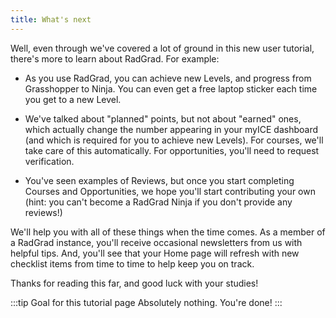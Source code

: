 ```yaml
---
title: What's next
---
```


Well, even through we've covered a lot of ground in this new user tutorial, there's more to learn about RadGrad. For example:

* As you use RadGrad, you can achieve new Levels, and progress from Grasshopper to Ninja. You can even get a free laptop sticker each time you get to a new Level.

* We've talked about "planned" points, but not about "earned" ones, which actually change the number appearing in your myICE dashboard (and which is required for you to achieve new Levels). For courses, we'll take care of this automatically. For opportunities, you'll need to request verification.

* You've seen examples of Reviews, but once you start completing Courses and Opportunities, we hope you'll start contributing your own (hint: you can't become a RadGrad Ninja if you don't provide any reviews!)

We'll help you with all of these things when the time comes. As a member of a RadGrad instance, you'll receive occasional newsletters from us with helpful tips.  And, you'll see that your Home page will refresh with new checklist items from time to time to help keep you on track.

Thanks for reading this far, and good luck with your studies!

:::tip Goal for this tutorial page
Absolutely nothing. You're done!
:::





